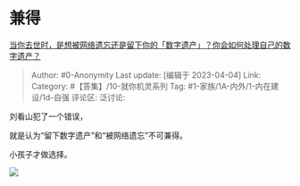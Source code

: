 # 兼得
[当你去世时，是想被网络遗忘还是留下你的「数字遗产」？你会如何处理自己的数字遗产？](https://www.zhihu.com/question/593491432/answer/2968189284)

> Author: #0-Anonymity
> Last update: [编辑于 2023-04-04]
> Link:
> Category: #【答集】/10-就你机灵系列 
> Tag: #1-家族/1A-内外/1-内在建设/1d-自强
> 评论区:
> 泛讨论:

刘看山犯了一个错误，

就是认为“留下数字遗产”和“被网络遗忘”不可兼得。

小孩子才做选择。

![](https://picx.zhimg.com/80/v2-088ac9349bcdbc9c73475882fd31f5e2_720w.webp?source=1940ef5c)
